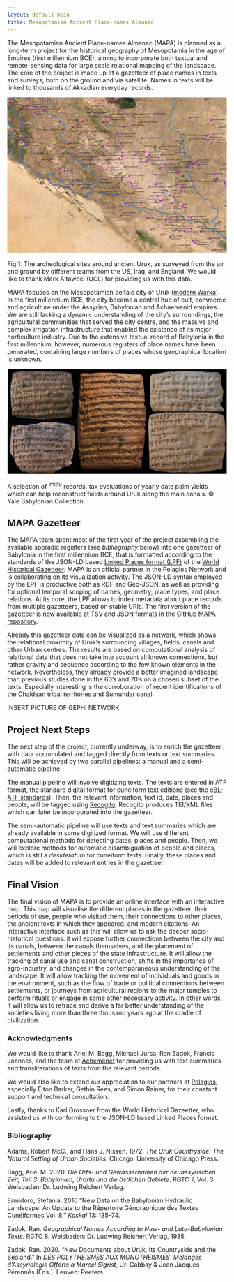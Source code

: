 ```yaml
---
layout: default-main
title: Mesopotamian Ancient Place-names Almanac
---
```


The Mesopotamian Ancient Place-names Almanac (MAPA) is planned as a long-term project for the historical geography of Mesopotamia in the age of Empires (first millennium BCE), aiming to incorporate both textual and remote-sensing data for large scale relational mapping of the landscape. The core of the project is made up of a gazetteer of place names in texts and surveys, both on the ground and via satellite. Names in texts will be linked to thousands of Akkadian everyday records.

![map of Uruk](/images/MAPA/Shay_2020_10_figure2_preview.jpeg)

<p class="fig">Fig 1: The archeological sites around ancient Uruk, as surveyed from the air and ground by different teams from the US, Iraq, and England. We would like to thank Mark Altaweel (UCL) for providing us with this data.</p>

MAPA focuses on the Mesopotamian deltaic city of Uruk ([modern Warka](https://pleiades.stoa.org/places/912986)). In the first millennium BCE, the city became a central hub of cult, commerce and agriculture under the Assyrian, Babylonian and Achaemenid empires. We are still lacking a dynamic understanding of the city’s surroundings, the agricultural communities that served the city centre, and the massive and complex irrigation infrastructure that enabled the existence of its major horticulture industry. Due to the extensive textual record of Babylonia in the first millennium, however, numerous registers of place names have been generated, containing large numbers of places whose geographical location is unknown.

![administrative texts mentioning locations around Uruk](/images/MAPA/imittu.jpg)

<p class="fig">A selection of <sup>imittu</sup> records, tax evaluations of yearly date palm yields which can help reconstruct fields around Uruk along the main canals. &copy Yale Babylonian Collection.</p>

## MAPA Gazetteer

The MAPA team spent most of the first year of the project assembling the available sporadic registers (see *bibliography* below) into one gazetteer of Babylonia in the first millennium BCE, that is formatted according to the standards of the JSON-LD based [Linked Places format (LPF)](https://github.com/LinkedPasts/linked-places/blob/master/tsv_0.3.md) of the [World Historical Gazetteer](http://whgazetteer.org/). MAPA is an official partner in the Pelagios Network and is collaborating on its visualization activity. The JSON-LD syntax employed by the LPF is productive both as RDF and Geo-JSON, as well as providing for optional temporal scoping of names, geometry, place types, and place relations. At its core, the LPF allows to index metadata about place records from multiple gazetteers, based on stable URIs. The first version of the gazetteer is now available at TSV and JSON formats in the GitHub [MAPA repository](https://github.com/DigitalPasts/MAPA).

Already this gazetteer data can be visualized as a network, which shows the relational proximity of Uruk’s surrounding villages, fields, canals and other Urban centres. The results are based on computational analysis of relational data that does not take into account all known connections, but rather gravity and sequence according to the few known elements in the network. Nevertheless, they already provide a better imagined landscape than previous studies done in the 60’s and 70’s on a chosen subset of the texts. Especially interesting is the corroboration of recent identifications of the Chaldean tribal territories and Sumundar canal.

INSERT PICTURE OF GEPHI NETWORK

## Project Next Steps

The next step of the project, currently underway, is to enrich the gazetteer with data accumulated and tagged directly from texts or text summaries. This will be achieved by two parallel pipelines: a manual and a semi-automatic pipeline.

The manual pipeline will involve digitizing texts. The texts are entered in ATF format, the standard digital format for cuneiform text editions (see the [eBL-ATF standards](https://github.com/ElectronicBabylonianLiterature/ebl-api/blob/master/docs/ebl-atf.md)). Then, the relevant information, text id, date, places and people, will be tagged using [Recogito](https://wiki.digitalclassicist.org/Recogito). Recogito produces TEI/XML files which can later be incorporated into the gazetteer.

The semi-automatic pipeline will use texts and text summaries which are already available in some digitized format. We will use different computational methods for detecting dates, places and people. Then, we will explore methods for automatic disambiguation of people and places, which is still a *desideratum* for cuneiform texts. Finally, these places and dates will be added to relevant entries in the gazetteer.

## Final Vision

The final vision of MAPA is to provide an online interface with an interactive map. This map will visualise the different places in the gazetteer, their periods of use, people who visited them, their connections to other places, the ancient texts in which they appeared, and modern citations. An interactive interface such as this will allow us to ask the deeper socio-historical questions: it will expose further connections between the city and its canals, between the canals themselves, and the placement of settlements and other pieces of the state infrastructure. It will allow the tracking of canal use and canal construction, shifts in the importance of agro-industry, and changes in the contemporaneous understanding of the landscape. It will allow tracking the movement of individuals and goods in the environment, such as the flow of trade or political connections between settlements, or journeys from agricultural regions to the major temples to perform rituals or engage in some other necessary activity. In other words, it will allow us to retrace and derive a far better understanding of the societies living more than three thousand years ago at the cradle of civilization.

### Acknowledgments

We would like to thank Ariel M. Bagg, Michael Jursa, Ran Zadok, Francis Joannès, and the team at [Achemenet](http://www.achemenet.com/) for providing us with text summaries and transliterations of texts from the relevant periods.

We would also like to extend our appreciation to our partners at [Pelagios](https://pelagios.org/), especially Elton Barker, Gethin Rees, and Simon Rainer, for their constant support and technical consultation.

Lastly, thanks to Karl Grossner from the World Historical Gazeetter, who assisted us with conforming to the JSON-LD based Linked Places format.

### Bibliography

Adams, Robert McC., and Hans J. Nissen. 1972. *The Uruk Countryside: The Natural Setting of Urban Societies*. Chicago: University of Chicago Press.

Bagg, Ariel M. 2020. *Die Orts- und Gewässernamen der neuassyrischen Zeit, Teil 3: Babylonien, Urartu und die östlichen Gebiete*. RGTC 7, Vol. 3. Weisbaden: Dr. Ludwing Reichert Verlag.

Ermidoro, Stefania. 2016 “New Data on the Babylonian Hydraulic Landscape: An Update to the Répertoire Géographique des Textes Cunéiformes Vol. 8.” *Kaskal* 13: 135–74.

Zadok, Ran. *Geographical Names According to New- and Late-Babylonian Texts*. RGTC 8. Weisbaden: Dr. Ludwing Reichert Verlag, 1985.

Zadok, Ran. 2020. “New Documents about Uruk, Its Countryside and the Sealand.” In *DES POLYTHEISMES AUX MONOTHEISMES: Melanges d’Assyriologie Offerts a Marcel Sigrist*, Uri Gabbay & Jean Jacques Pérennés (Eds.). Leuven: Peeters.
